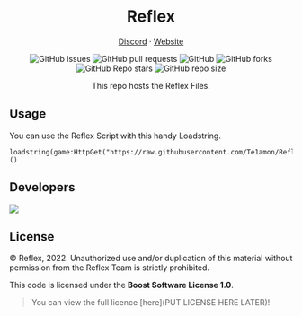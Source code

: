 <h1 align="center">
Reflex
</h1>

<p align="center">
<a target="_blank" href="https://discord.gg/Vccbsgtbw4">Discord</a> · 
<a target="_blank" href="https://reflexscript.xyz/">Website</a>
</p>

<div align='center'>
  
![GitHub issues](https://img.shields.io/github/issues/Te1amon/Reflex?logo=github&style=flat-square) 
![GitHub pull requests](https://img.shields.io/github/issues-pr/Te1amon/Reflex?label=Pull%20requests&logo=github&style=flat-square) 
![GitHub](https://img.shields.io/github/license/Te1amon/Reflex?label=Licence&logo=github&style=flat-square) 
![GitHub forks](https://img.shields.io/github/forks/Te1amon/Reflex?label=Forks&logo=github&style=flat-square) 
![GitHub Repo stars](https://img.shields.io/github/stars/Te1amon/Reflex?color=yellow&label=Stars&logo=github&style=flat-square) 
![GitHub repo size](https://img.shields.io/github/repo-size/Te1amon/Reflex?label=Repo%20size&logo=github&style=flat-square) 

This repo hosts the Reflex Files.
  
</div>

## Usage

You can use the Reflex Script with this handy Loadstring.
```
loadstring(game:HttpGet("https://raw.githubusercontent.com/Te1amon/Reflex/main/"..game.PlaceId..".lua"))()
```

## Developers

<img src="https://contrib.rocks/image?repo=Te1amon/Reflex" />

## License

© Reflex, 2022. Unauthorized use and/or duplication of this material without permission from the Reflex Team is strictly prohibited.

This code is licensed under the **Boost Software License 1.0**.

> You can view the full licence [here](PUT LICENSE HERE LATER)!
